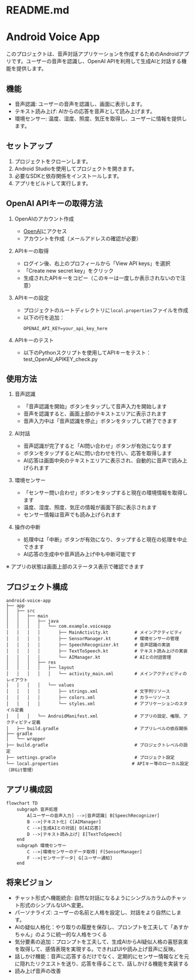# README.md

# Android Voice App

このプロジェクトは、音声対話アプリケーションを作成するためのAndroidアプリです。ユーザーの音声を認識し、OpenAI APIを利用して生成AIと対話する機能を提供します。

## 機能

- 音声認識: ユーザーの音声を認識し、画面に表示します。
- テキスト読み上げ: AIからの応答を音声として読み上げます。
- 環境センサー: 温度、湿度、照度、気圧を取得し、ユーザーに情報を提供します。

## セットアップ

1. プロジェクトをクローンします。
2. Android Studioを使用してプロジェクトを開きます。
3. 必要なSDKと依存関係をインストールします。
4. アプリをビルドして実行します。

## OpenAI APIキーの取得方法

1. OpenAIのアカウント作成
   - [OpenAI](https://platform.openai.com/)にアクセス
   - アカウントを作成（メールアドレスの確認が必要）

2. APIキーの取得
   - ログイン後、右上のプロフィールから「View API keys」を選択
   - 「Create new secret key」をクリック
   - 生成されたAPIキーをコピー（このキーは一度しか表示されないので注意）

3. APIキーの設定
   - プロジェクトのルートディレクトリに`local.properties`ファイルを作成
   - 以下の行を追加：
     ```
     OPENAI_API_KEY=your_api_key_here
     ```

4. APIキーのテスト
   - 以下のPythonスクリプトを使用してAPIキーをテスト：
    test_OpenAI_APIKEY_check.py

## 使用方法

1. 音声認識
   - 「音声認識を開始」ボタンをタップして音声入力を開始します
   - 音声を認識すると、画面上部のテキストエリアに表示されます
   - 音声入力中は「音声認識を停止」ボタンをタップして終了できます

2. AI対話
   - 音声認識が完了すると「AI問い合わせ」ボタンが有効になります
   - ボタンをタップするとAIに問い合わせを行い、応答を取得します
   - AI応答は画面中央のテキストエリアに表示され、自動的に音声で読み上げられます

3. 環境センサー
   - 「センサー問い合わせ」ボタンをタップすると現在の環境情報を取得します
   - 温度、湿度、照度、気圧の情報が画面下部に表示されます
   - センサー情報は音声でも読み上げられます

4. 操作の中断
   - 処理中は「中断」ボタンが有効になり、タップすると現在の処理を中止できます
   - AI応答の生成中や音声読み上げ中も中断可能です

※ アプリの状態は画面上部のステータス表示で確認できます

## プロジェクト構成

```
android-voice-app
├── app
│   ├── src
│   │   ├── main
│   │   │   ├── java
│   │   │   │   └── com.example.voiceapp
│   │   │   │       ├── MainActivity.kt          # メインアクティビティ
│   │   │   │       ├── SensorManager.kt         # 環境センサーの管理
│   │   │   │       ├── SpeechRecognizer.kt      # 音声認識の実装
│   │   │   │       ├── TextToSpeech.kt          # テキスト読み上げの実装
│   │   │   │       └── AIManager.kt             # AIとの対話管理
│   │   │   ├── res
│   │   │   │   ├── layout
│   │   │   │   │   └── activity_main.xml        # メインアクティビティのレイアウト
│   │   │   │   └── values
│   │   │   │       ├── strings.xml              # 文字列リソース
│   │   │   │       ├── colors.xml               # カラーリソース
│   │   │   │       └── styles.xml               # アプリケーションのスタイル定義
│   │   │   └── AndroidManifest.xml              # アプリの設定、権限、アクティビティ定義
│   ├── build.gradle                             # アプリレベルの依存関係
├── gradle
│   └── wrapper
├── build.gradle                                 # プロジェクトレベルの設定
├── settings.gradle                              # プロジェクト設定
└── local.properties                            # APIキー等のローカル設定（非Git管理）
```

## アプリ構成図

```mermaid
flowchart TD
    subgraph 音声処理
        A[ユーザーの音声入力] -->|音声認識| B[SpeechRecognizer]
        B -->|テキスト化| C[AIManager]
        C -->|生成AIとの対話| D[AI応答]
        D -->|テキスト読み上げ| E[TextToSpeech]
    end
    subgraph 環境センサー
        C -->|環境センサーのデータ取得| F[SensorManager]
        F -->|センサーデータ| G[ユーザー通知]
    end
```

## 将来ビジョン

- チャット形式へ機能統合: 自然な対話になるようにシングルカラムのチャット形式のシンプルなUIへ変更。
- パーソナライズ: ユーザーの名前と人格を設定し、対話をより自然にします。
- AIの疑似人格化：やり取りの履歴を保存し、プロンプトを工夫して「あすかちゃん」のように統一的な人格をつくる
- 気分要素の追加：プロンプトを工夫して、生成AIからAI疑似人格の喜怒哀楽を取得して、感情表現を実現する。できればUIや読み上げ音声に反映。
- 話しかけ機能：音声に応答するだけでなく、定期的にセンサー情報などを元に隠れたリクエストを送り、応答を得ることで、話しかける機能を実装する
- 読み上げ音声の改善

